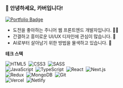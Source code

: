 ### 👋 안녕하세요, 카버입니다!

[![Portfolio Badge](https://img.shields.io/badge/Portfolio-ffffff?style=for-the-badge&logo=Notion&logoColor=black&link=https://www.notion.so/Geon-Lee-0a2ead807ec24791b5f75a5d0974fca8)]([https://rust-ocicat-1b0.notion.site/f61c9cea780144819507bf0616d3bd70](https://rust-ocicat-1b0.notion.site/f61c9cea780144819507bf0616d3bd70?pvs=74))


* 도전을 좋아하는 주니어 웹 프론트엔드 개발자입니다. 👨‍💻
* 간결하고 흥미로운 UI/UX 디자인에 관심이 많습니다. 🎨
* AI로부터 살아남기 위한 방법을 물색하고 있습니다. 🤖
  
**테크 스텍**  

<p>
  <img alt="HTML5" src="https://img.shields.io/badge/html5-%23E34F26.svg?style=for-the-badge&logo=html5&logoColor=white"/>&nbsp
  <img alt="CSS3" src="https://img.shields.io/badge/css3-%231572B6.svg?style=for-the-badge&logo=css3&logoColor=white"/>&nbsp
  <img alt="SASS" src="https://img.shields.io/badge/SASS-hotpink.svg?style=for-the-badge&logo=SASS&logoColor=white"/>&nbsp
  <br>
  <img alt="JavaScript" src="https://img.shields.io/badge/javascript-%23323330.svg?style=for-the-badge&logo=javascript&logoColor=%23F7DF1E"/>&nbsp
  <img alt="TypeScript" src="https://img.shields.io/badge/typescript-%23007ACC.svg?style=for-the-badge&logo=typescript&logoColor=white"/>&nbsp
  <img alt="React" src="https://img.shields.io/badge/react-%2320232a.svg?style=for-the-badge&logo=react&logoColor=%2361DAFB"/>&nbsp
  <img alt="Next.js" src="https://img.shields.io/badge/next%20js-000000?style=for-the-badge&logo=nextdotjs&logoColor=white"/>
  <br>
  <img alt="Redux" src="https://img.shields.io/badge/redux-%23593d88.svg?style=for-the-badge&logo=redux&logoColor=white"/>&nbsp
  <img alt="MongoDB" src="https://img.shields.io/badge/MongoDB-%47A248.svg?style=for-the-badge&logo=MongoDB&logoColor=black"/>&nbsp
  <img alt="Git" src="https://img.shields.io/badge/git-%23F05033.svg?style=for-the-badge&logo=git&logoColor=white"/>
  <br>
  <img alt="Vercel" src="https://img.shields.io/badge/Vercel-000000?style=for-the-badge&logo=vercel&logoColor=white"/>&nbsp
  <img alt="Netlify" src="https://img.shields.io/badge/Netlify-00C7B7?style=for-the-badge&logo=netlify&logoColor=white" />&nbsp
</p>
